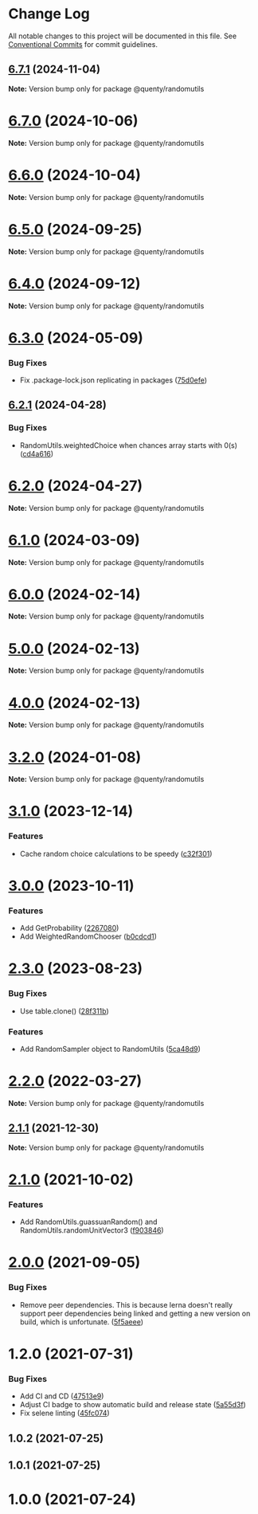 # Change Log

All notable changes to this project will be documented in this file.
See [Conventional Commits](https://conventionalcommits.org) for commit guidelines.

## [6.7.1](https://github.com/Quenty/NevermoreEngine/compare/@quenty/randomutils@6.7.0...@quenty/randomutils@6.7.1) (2024-11-04)

**Note:** Version bump only for package @quenty/randomutils





# [6.7.0](https://github.com/Quenty/NevermoreEngine/compare/@quenty/randomutils@6.6.0...@quenty/randomutils@6.7.0) (2024-10-06)

**Note:** Version bump only for package @quenty/randomutils





# [6.6.0](https://github.com/Quenty/NevermoreEngine/compare/@quenty/randomutils@6.5.0...@quenty/randomutils@6.6.0) (2024-10-04)

**Note:** Version bump only for package @quenty/randomutils





# [6.5.0](https://github.com/Quenty/NevermoreEngine/compare/@quenty/randomutils@6.4.0...@quenty/randomutils@6.5.0) (2024-09-25)

**Note:** Version bump only for package @quenty/randomutils





# [6.4.0](https://github.com/Quenty/NevermoreEngine/compare/@quenty/randomutils@6.3.0...@quenty/randomutils@6.4.0) (2024-09-12)

**Note:** Version bump only for package @quenty/randomutils





# [6.3.0](https://github.com/Quenty/NevermoreEngine/compare/@quenty/randomutils@6.2.1...@quenty/randomutils@6.3.0) (2024-05-09)


### Bug Fixes

* Fix .package-lock.json replicating in packages ([75d0efe](https://github.com/Quenty/NevermoreEngine/commit/75d0efeef239f221d93352af71a5b3e930ec23c5))





## [6.2.1](https://github.com/Quenty/NevermoreEngine/compare/@quenty/randomutils@6.2.0...@quenty/randomutils@6.2.1) (2024-04-28)


### Bug Fixes

* RandomUtils.weightedChoice when chances array starts with 0(s) ([cd4a616](https://github.com/Quenty/NevermoreEngine/commit/cd4a61663ece9f731f1c6184ae0107124f1120dd))





# [6.2.0](https://github.com/Quenty/NevermoreEngine/compare/@quenty/randomutils@6.1.0...@quenty/randomutils@6.2.0) (2024-04-27)

**Note:** Version bump only for package @quenty/randomutils





# [6.1.0](https://github.com/Quenty/NevermoreEngine/compare/@quenty/randomutils@6.0.0...@quenty/randomutils@6.1.0) (2024-03-09)

**Note:** Version bump only for package @quenty/randomutils





# [6.0.0](https://github.com/Quenty/NevermoreEngine/compare/@quenty/randomutils@5.0.0...@quenty/randomutils@6.0.0) (2024-02-14)

**Note:** Version bump only for package @quenty/randomutils





# [5.0.0](https://github.com/Quenty/NevermoreEngine/compare/@quenty/randomutils@4.0.0...@quenty/randomutils@5.0.0) (2024-02-13)

**Note:** Version bump only for package @quenty/randomutils





# [4.0.0](https://github.com/Quenty/NevermoreEngine/compare/@quenty/randomutils@3.2.0...@quenty/randomutils@4.0.0) (2024-02-13)

**Note:** Version bump only for package @quenty/randomutils





# [3.2.0](https://github.com/Quenty/NevermoreEngine/compare/@quenty/randomutils@3.1.0...@quenty/randomutils@3.2.0) (2024-01-08)

**Note:** Version bump only for package @quenty/randomutils





# [3.1.0](https://github.com/Quenty/NevermoreEngine/compare/@quenty/randomutils@3.0.0...@quenty/randomutils@3.1.0) (2023-12-14)


### Features

* Cache random choice calculations to be speedy ([c32f301](https://github.com/Quenty/NevermoreEngine/commit/c32f30184d11e1ce04e3e9fa2cbd21861c54a09b))





# [3.0.0](https://github.com/Quenty/NevermoreEngine/compare/@quenty/randomutils@2.3.0...@quenty/randomutils@3.0.0) (2023-10-11)


### Features

* Add GetProbability ([2267080](https://github.com/Quenty/NevermoreEngine/commit/2267080fc6c1c53153f15cd9f638bddbff2371b7))
* Add WeightedRandomChooser ([b0cdcd1](https://github.com/Quenty/NevermoreEngine/commit/b0cdcd1ab69104535683609469cd806e647ef000))





# [2.3.0](https://github.com/Quenty/NevermoreEngine/compare/@quenty/randomutils@2.2.0...@quenty/randomutils@2.3.0) (2023-08-23)


### Bug Fixes

* Use table.clone() ([28f311b](https://github.com/Quenty/NevermoreEngine/commit/28f311b9c2534fa7b2056265db05c1447dc43a8a))


### Features

* Add RandomSampler object to RandomUtils ([5ca48d9](https://github.com/Quenty/NevermoreEngine/commit/5ca48d91697ee0b20ec1df8dda91a0e9f9ceb0a3))





# [2.2.0](https://github.com/Quenty/NevermoreEngine/compare/@quenty/randomutils@2.1.1...@quenty/randomutils@2.2.0) (2022-03-27)

**Note:** Version bump only for package @quenty/randomutils





## [2.1.1](https://github.com/Quenty/NevermoreEngine/compare/@quenty/randomutils@2.1.0...@quenty/randomutils@2.1.1) (2021-12-30)

**Note:** Version bump only for package @quenty/randomutils





# [2.1.0](https://github.com/Quenty/NevermoreEngine/compare/@quenty/randomutils@2.0.0...@quenty/randomutils@2.1.0) (2021-10-02)


### Features

* Add RandomUtils.guassuanRandom() and RandomUtils.randomUnitVector3 ([f903846](https://github.com/Quenty/NevermoreEngine/commit/f90384651aedd4a79600b2825b996123441227c9))





# [2.0.0](https://github.com/Quenty/NevermoreEngine/compare/@quenty/randomutils@1.2.0...@quenty/randomutils@2.0.0) (2021-09-05)


### Bug Fixes

* Remove peer dependencies. This is because lerna doesn't really support peer dependencies being linked and getting a new version on build, which is unfortunate. ([5f5aeee](https://github.com/Quenty/NevermoreEngine/commit/5f5aeeea8de9975435309e53679f0ef7064f9dd0))





# 1.2.0 (2021-07-31)


### Bug Fixes

* Add CI and CD ([47513e9](https://github.com/Quenty/NevermoreEngine/commit/47513e9b568162707534af132396dd8756947dd3))
* Adjust CI badge to show automatic build and release state ([5a55d3f](https://github.com/Quenty/NevermoreEngine/commit/5a55d3f19bf8d66a760d67da9b56ed47fab74656))
* Fix selene linting ([45fc074](https://github.com/Quenty/NevermoreEngine/commit/45fc07489ee59127ac6582689f19a0e87c1e5b5a))



## 1.0.2 (2021-07-25)



## 1.0.1 (2021-07-25)



# 1.0.0 (2021-07-24)
